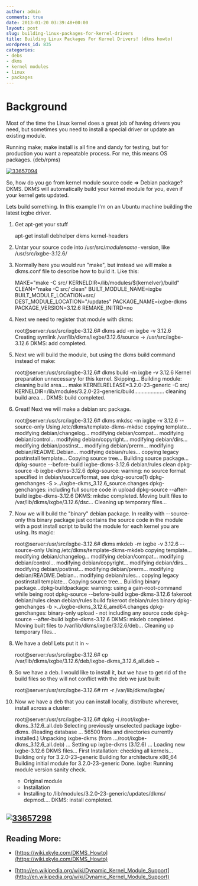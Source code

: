 ```yaml
---
author: admin
comments: true
date: 2013-01-20 03:39:48+00:00
layout: post
slug: building-linux-packages-for-kernel-drivers
title: Building Linux Packages For Kernel Drivers! (dkms howto)
wordpress_id: 835
categories:
- debs
- dkms
- kernel modules
- linux
- packages
---
```


# Background


Most of the time the Linux kernel does a great job of having drivers you need, but sometimes you need to install a special driver or update an existing module.

Running make; make install is all fine and dandy for testing, but for production you want a repeatable process. For me, this means OS packages. (deb/rpms)

[![33657094](/uploads/33657094-300x181.jpg)](https://xkyle.com/building-linux-packages-for-kernel-drivers/attachment/33657094/)



So, how do you go from kernel module source code => Debian package? DKMS. DKMS will automatically build your kernel module for you, even if your kernel gets updated.

Lets build something. In this example I'm on an Ubuntu machine building the latest ixgbe driver.

1. Get apt-get your stuff

    
    apt-get install debhelper dkms kernel-headers


2. Untar your source code into /usr/src/$modulename-$version, like /usr/src/ixgbe-3.12.6/
3. Normally here you would run "make", but instead we will make a dkms.conf file to describe how to build it. Like this:

    
    MAKE="make -C src/ KERNELDIR=/lib/modules/${kernelver}/build"
    CLEAN="make -C src/ clean"
    BUILT_MODULE_NAME=ixgbe
    BUILT_MODULE_LOCATION=src/
    DEST_MODULE_LOCATION="/updates"
    PACKAGE_NAME=ixgbe-dkms
    PACKAGE_VERSION=3.12.6
    REMAKE_INITRD=no


4. Next we need to register that module with dkms:

    
    root@server:/usr/src/ixgbe-3.12.6# dkms add -m ixgbe -v 3.12.6
    Creating symlink /var/lib/dkms/ixgbe/3.12.6/source ->
     /usr/src/ixgbe-3.12.6
    DKMS: add completed.


5. Next we will build the module, but using the dkms build command instead of make:

    
    root@server:/usr/src/ixgbe-3.12.6# dkms build -m ixgbe -v 3.12.6
    Kernel preparation unnecessary for this kernel. Skipping...
    Building module:
    cleaning build area....
    make KERNELRELEASE=3.2.0-23-generic -C src/ KERNELDIR=/lib/modules/3.2.0-23-generic/build....................
    cleaning build area....
    DKMS: build completed.


6. Great! Next we will make a debian src package.

    
    root@server:/usr/src/ixgbe-3.12.6# dkms mkdsc -m ixgbe -v 3.12.6 --source-only
    Using /etc/dkms/template-dkms-mkdsc
    copying template...
    modifying debian/changelog...
    modifying debian/compat...
    modifying debian/control...
    modifying debian/copyright...
    modifying debian/dirs...
    modifying debian/postinst...
    modifying debian/prerm...
    modifying debian/README.Debian...
    modifying debian/rules...
    copying legacy postinstall template...
    Copying source tree...
    Building source package... dpkg-source --before-build ixgbe-dkms-3.12.6
     debian/rules clean
     dpkg-source -b ixgbe-dkms-3.12.6
    dpkg-source: warning: no source format specified in debian/source/format, see dpkg-source(1)
     dpkg-genchanges -S >../ixgbe-dkms_3.12.6_source.changes
    dpkg-genchanges: including full source code in upload
     dpkg-source --after-build ixgbe-dkms-3.12.6
    DKMS: mkdsc completed.
    Moving built files to /var/lib/dkms/ixgbe/3.12.6/dsc...
    Cleaning up temporary files...


7. Now we will build the "binary" debian package. In reality with --source-only this binary package just contains the source code in the module with a post install script to build the module for each kernel you are using. Its magic:

    
    root@server:/usr/src/ixgbe-3.12.6# dkms mkdeb -m ixgbe -v 3.12.6 --source-only
    Using /etc/dkms/template-dkms-mkdeb
    copying template...
    modifying debian/changelog...
    modifying debian/compat...
    modifying debian/control...
    modifying debian/copyright...
    modifying debian/dirs...
    modifying debian/postinst...
    modifying debian/prerm...
    modifying debian/README.Debian...
    modifying debian/rules...
    copying legacy postinstall template...
    Copying source tree...
    Building binary package...dpkg-buildpackage: warning: using a gain-root-command while being root
     dpkg-source --before-build ixgbe-dkms-3.12.6
     fakeroot debian/rules clean
     debian/rules build
     fakeroot debian/rules binary
     dpkg-genchanges -b >../ixgbe-dkms_3.12.6_amd64.changes
    dpkg-genchanges: binary-only upload - not including any source code
     dpkg-source --after-build ixgbe-dkms-3.12.6
    DKMS: mkdeb completed.
    Moving built files to /var/lib/dkms/ixgbe/3.12.6/deb...
    Cleaning up temporary files...


8. We have a deb! Lets put it in ~

    
    root@server:/usr/src/ixgbe-3.12.6# cp /var/lib/dkms/ixgbe/3.12.6/deb/ixgbe-dkms_3.12.6_all.deb ~


9. So we have a deb. I would like to install it, but we have to get rid of the build files so they will not conflict with the deb we just built:

    
    root@server:/usr/src/ixgbe-3.12.6# rm -r /var/lib/dkms/ixgbe/


10. Now we have a deb that you can install locally, distribute wherever, install across a cluster:

    
    root@server:/usr/src/ixgbe-3.12.6# dpkg -i /root/ixgbe-dkms_3.12.6_all.deb
    Selecting previously unselected package ixgbe-dkms.
    (Reading database ... 56500 files and directories currently installed.)
    Unpacking ixgbe-dkms (from .../root/ixgbe-dkms_3.12.6_all.deb) ...
    Setting up ixgbe-dkms (3.12.6) ...
    Loading new ixgbe-3.12.6 DKMS files...
    First Installation: checking all kernels...
    Building only for 3.2.0-23-generic
    Building for architecture x86_64
    Building initial module for 3.2.0-23-generic
    Done.
    ixgbe:
    Running module version sanity check.
    - Original module
    - Installation
    - Installing to /lib/modules/3.2.0-23-generic/updates/dkms/
    depmod....
    DKMS: install completed.




## [![33657298](/uploads/33657298.jpg)](https://xkyle.com/building-linux-packages-for-kernel-drivers/attachment/33657298/)




## Reading More:





	
  * [https://wiki.xkyle.com/DKMS_Howto](https://wiki.xkyle.com/DKMS_Howto)

	
  * [http://en.wikipedia.org/wiki/Dynamic_Kernel_Module_Support](http://en.wikipedia.org/wiki/Dynamic_Kernel_Module_Support)


